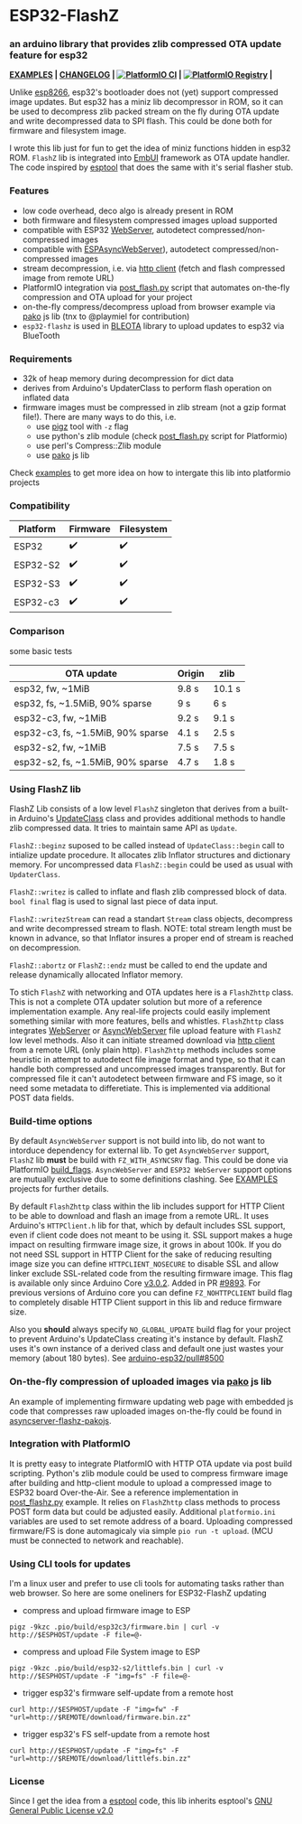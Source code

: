 ESP32-FlashZ
======

### an arduino library that provides zlib compressed OTA update feature for esp32

__[EXAMPLES](/examples/README.md) | [CHANGELOG](/CHANGELOG.md) | [![PlatformIO
 CI](https://github.com/vortigont/esp32-flashz/actions/workflows/pio_build.yml/badge.svg)](https://github.com/vortigont/esp32-flashz/actions/workflows/pio_build.yml) | [![PlatformIO Registry](https://badges.registry.platformio.org/packages/vortigont/library/esp32-flashz.svg)](https://registry.platformio.org/libraries/vortigont/esp32-flashz) |__


Unlike [esp8266](https://github.com/esp8266/Arduino/pull/6820/commits/67ba90d3eaf01c5400d0b42cdce05ef9295d8c16), esp32's bootloader does not (yet) support compressed image updates. But esp32 has a miniz lib decompressor in ROM, so it can be used to decompress zlib packed stream on the fly during OTA update and write decompressed data to SPI flash. This could be done both for firmware and filesystem image.

I wrote this lib just for fun to get the idea of miniz functions hidden in esp32 ROM. `FlashZ` lib is integrated into [EmbUI](https://github.com/vortigont/EmbUI) framework as OTA update handler.
The code inspired by [esptool](https://github.com/espressif/esptool) that does the same with it's serial flasher stub.

### Features
 * low code overhead, deco algo is already present in ROM
 * both firmware and filesystem compressed images upload supported
 * compatible with ESP32 [WebServer](https://github.com/espressif/arduino-esp32/tree/master/libraries/WebServer), autodetect compressed/non-compressed images
 * compatible with [ESPAsyncWebServer](https://github.com/mathieucarbou/ESPAsyncWebServer/)), autodetect compressed/non-compressed images
 * stream decompression, i.e. via [http client](https://github.com/espressif/arduino-esp32/tree/master/libraries/HTTPClient) (fetch and flash compressed image from remote URL)
 * PlatformIO integration via [post_flash.py](/examples/asyncserver-flash/post_flash.py) script that automates on-the-fly compression and OTA upload for your project
 * on-the-fly compress/decompress upload from browser example via [pako](https://github.com/nodeca/pako) js lib (tnx to @playmiel for contribution)
 * `esp32-flashz` is used in [BLEOTA](https://github.com/gb88/BLEOTA/) library to upload updates to esp32 via BlueTooth


### Requirements
 * 32k of heap memory during decompression for dict data
 * derives from Arduino's UpdaterClass to perform flash operation on inflated data
 * firmware images must be compressed in zlib stream (not a gzip format file!). There are many ways to do this, i.e.
    - use [pigz](https://zlib.net/pigz/) tool with `-z` flag
    - use python's zlib module (check [post_flash.py](/examples/asyncserver-flash/post_flash.py) script for Platformio)
    - use perl's Compress::Zlib module
    - use [pako](https://github.com/nodeca/pako) js lib


Check [examples](/examples) to get more idea on how to intergate this lib into platformio projects

### Compatibility
| Platform    | Firmware           | Filesystem         |
|-------------|--------------------|--------------------|
|ESP32        | :heavy_check_mark: | :heavy_check_mark: |
|ESP32-S2     | :heavy_check_mark: | :heavy_check_mark: |
|ESP32-S3     | :heavy_check_mark: | :heavy_check_mark: |
|ESP32-c3     | :heavy_check_mark: | :heavy_check_mark: |


### Comparison
some basic tests

| OTA update                           | Origin | zlib |
|-            		               |  -     | -    |
| esp32, fw, ~1MiB                     | 9.8 s  |  10.1 s |
| esp32, fs, ~1.5MiB, 90% sparse       | 9 s    |  6 s   |
| esp32-c3, fw, ~1MiB                  | 9.2 s  |  9.1 s |
| esp32-c3, fs, ~1.5MiB, 90% sparse    | 4.1 s  |  2.5 s |
| esp32-s2, fw, ~1MiB                  | 7.5 s  |  7.5 s |
| esp32-s2, fs, ~1.5MiB, 90% sparse    | 4.7 s  |  1.8 s |



### Using FlashZ lib
FlashZ Lib consists of a low level `FlashZ` singleton that derives from a built-in Arduino's [UpdateClass](https://github.com/espressif/arduino-esp32/tree/master/libraries/Update) class and provides additional methods to handle zlib compressed data. It tries to maintain same API as `Update`.

`FlashZ::beginz` suposed to be called instead of `UpdateClass::begin` call to intialize update procedure. It allocates zlib Inflator structures and dictionary memory. For uncompressed data `FlashZ::begin` could be used as usual with `UpdaterClass`.

`FlashZ::writez` is called to inflate and flash zlib compressed block of data. `bool final` flag is used to signal last piece of data input.

`FlashZ::writezStream` can read a standart `Stream` class objects, decompress and write decompressed stream to flash.
NOTE: total stream length must be known in advance, so that Inflator insures a proper end of stream is reached on decompression.

`FlashZ::abortz` or `FlashZ::endz` must be called to end the update and release dynamically allocated Inflator memory.

To stich `FlashZ` with networking and OTA updates here is a `FlashZhttp` class. This is not a complete OTA updater solution but more of a reference implementation example. Any real-life projects could easily implement something similar with more features, bells and whistles.
`FlashZhttp` class integrates [WebServer](https://github.com/espressif/arduino-esp32/tree/master/libraries/WebServer) or [AsyncWebServer](https://github.com/me-no-dev/ESPAsyncWebServer) file upload feature with `FlashZ` low level methods. Also it can initiate streamed download via [http client](https://github.com/espressif/arduino-esp32/tree/master/libraries/) from a remote URL (only plain http).
`FlashZhttp` methods includes some heuristic in attempt to autodetect file image format and type, so that it can handle both compressed and uncompressed images transparently. But for compressed file it can't autodetect between firmware and FS image, so it need some metadata to differetiate. This is implemented via additional POST data fields.

### Build-time options
By default `AsyncWebServer` support is not build into lib, do not want to intorduce dependency for external lib.
To get `AsyncWebServer` support, `FlashZ` lib **must** be build with `FZ_WITH_ASYNCSRV` flag. This could be done via PlatformIO [build_flags](https://docs.platformio.org/en/latest/projectconf/sections/env/options/build/build_flags.html). `AsyncWebServer` and `ESP32 WebServer` support options are mutually exclusive due to some definitions clashing.
See [EXAMPLES](/examples/README.md) projects for further details.

By default `FlashZhttp` class within the lib includes support for HTTP Client to be able to download and flash an image from a remote URL. It uses Arduino's `HTTPClient.h` lib for that, which by default includes SSL support, even if client code does not meant to be using it. SSL support makes a huge impact on resulting firmware image size, it grows in about 100k. If you do not need SSL support in HTTP Client for the sake of reducing resulting image size you can define `HTTPCLIENT_NOSECURE` to disable SSL and allow linker exclude SSL-related code from the resulting firmware image.
This flag is available only since Arduino Core [v3.0.2](https://github.com/espressif/arduino-esp32/releases/tag/3.0.2). Added in PR [#9893](https://github.com/espressif/arduino-esp32/pull/9893).
For previous versions of Arduino core you can define `FZ_NOHTTPCLIENT` build flag to completely disable HTTP Client support in this lib and reduce firmware size.

Also you **should** always specify `NO_GLOBAL_UPDATE` build flag for your project to prevent Arduino's UpdateClass creating it's instance by default. FlashZ uses it's own instance of a derived class and default one just wastes your memory (about 180 bytes). See [arduino-esp32/pull#8500](https://github.com/espressif/arduino-esp32/pull/8500 )

### On-the-fly compression of uploaded images via [pako](https://github.com/nodeca/pako) js lib
An example of implementing firmware updating web page with embedded js code that compresses raw uploaded images on-the-fly could be found in [asyncserver-flashz-pakojs](examples/asyncserver-flashz-pakojs).

### Integration with PlatformIO
It is pretty easy to integrate PlatformIO with HTTP OTA update via post build scripting. Python's zlib module could be used to compress firmware image after building and http-client module to upload a compressed image to  ESP32 board Over-the-Air. See a reference implementation in [post_flashz.py](/examples/asyncserver-flash/post_flashz.py) example. It relies on `FlashZhttp` class methods to process POST form data but could be adjusted easily. Additional `platformio.ini` variables are used to set remote address of a board. Uploading compressed firmware/FS is done automagicaly via simple `pio run -t upload`. (MCU must be connected to network and reachable).

### Using CLI tools for updates
I'm a linux user and prefer to use cli tools for automating tasks rather than web browser. So here are some oneliners for ESP32-FlashZ updating

 - compress and upload firmware image to ESP

`pigz -9kzc .pio/build/esp32c3/firmware.bin | curl -v http://$ESPHOST/update -F file=@-`

 - compress and upload File System image to ESP

`pigz -9kzc .pio/build/esp32-s2/littlefs.bin | curl -v http://$ESPHOST/update -F "img=fs" -F file=@-`

 - trigger esp32's firmware self-update from a remote host

`curl http://$ESPHOST/update -F "img=fw" -F "url=http://$REMOTE/download/firmware.bin.zz"`

 - trigger esp32's FS self-update from a remote host

`curl http://$ESPHOST/update -F "img=fs" -F "url=http://$REMOTE/download/littlefs.bin.zz"`



### License
Since I get the idea from a [esptool](https://github.com/espressif/esptool) code, this lib inherits esptool's [GNU General Public License v2.0](LICENSE)

